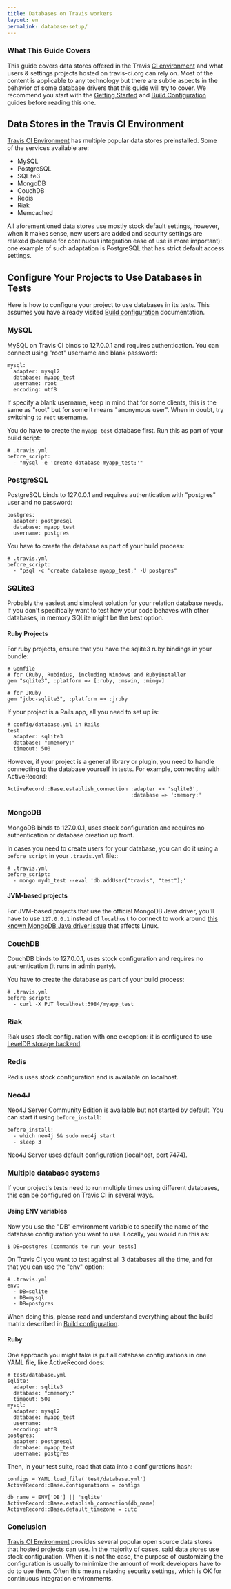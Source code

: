 ```yaml
---
title: Databases on Travis workers
layout: en
permalink: database-setup/
---
```


### What This Guide Covers

This guide covers data stores offered in the Travis [CI environment](/docs/user/ci-environment/) and what users & settings projects hosted on travis-ci.org can rely on. Most of the content is applicable to any technology but there are subtle aspects in the behavior of some database drivers that this guide will try to cover. We recommend you start with the [Getting Started](/docs/user/getting-started/) and [Build Configuration](/docs/user/build-configuration/) guides before reading this one.

## Data Stores in the Travis CI Environment

[Travis CI Environment](/docs/user/ci-environment/) has multiple popular data stores preinstalled. Some of the services available are:

* MySQL
* PostgreSQL
* SQLite3
* MongoDB
* CouchDB
* Redis
* Riak
* Memcached

All aforementioned data stores use mostly stock default settings, however, when it makes sense, new users are added and security settings are relaxed (because for continuous integration ease of use is more important): one example of such adaptation is PostgreSQL that has strict default access settings.

## Configure Your Projects to Use Databases in Tests

Here is how to configure your project to use databases in its tests. This assumes you have already visited [Build configuration](/docs/user/build-configuration/) documentation.

### MySQL

MySQL on Travis CI binds to 127.0.0.1 and requires authentication. You can connect using "root" username and blank password:

    mysql:
      adapter: mysql2
      database: myapp_test
      username: root
      encoding: utf8

If specify a blank username, keep in mind that for some clients, this is the same as "root" but for some it means "anonymous user". When in doubt,
try switching to `root` username.

You do have to create the `myapp_test` database first. Run this as part of your build script:

    # .travis.yml
    before_script:
      - "mysql -e 'create database myapp_test;'"

### PostgreSQL

PostgreSQL binds to 127.0.0.1 and requires authentication with "postgres" user and no password:

    postgres:
      adapter: postgresql
      database: myapp_test
      username: postgres

You have to create the database as part of your build process:

    # .travis.yml
    before_script:
      - "psql -c 'create database myapp_test;' -U postgres"

### SQLite3

Probably the easiest and simplest solution for your relation database needs. If you don't specifically want to test how your code behaves with other databases, in memory SQLite might be the best option.

#### Ruby Projects

For ruby projects, ensure that you have the sqlite3 ruby bindings in your bundle:

    # Gemfile
    # for CRuby, Rubinius, including Windows and RubyInstaller
    gem "sqlite3", :platform => [:ruby, :mswin, :mingw]

    # for JRuby
    gem "jdbc-sqlite3", :platform => :jruby


If your project is a Rails app, all you need to set up is:

    # config/database.yml in Rails
    test:
      adapter: sqlite3
      database: ":memory:"
      timeout: 500

However, if your project is a general library or plugin, you need to handle connecting to the database yourself in tests. For example, connecting with ActiveRecord:

    ActiveRecord::Base.establish_connection :adapter => 'sqlite3',
                                            :database => ':memory:'

### MongoDB

MongoDB binds to 127.0.0.1, uses stock configuration and requires no authentication or database creation up front.

In cases you need to create users for your database, you can do it using a `before_script` in your `.travis.yml` file::

    # .travis.yml
    before_script:
      - mongo mydb_test --eval 'db.addUser("travis", "test");'

#### JVM-based projects

For JVM-based projects that use the official MongoDB Java driver, you'll have to use `127.0.0.1` instead of `localhost` to connect to work around [this known MongoDB Java driver issue](https://jira.mongodb.org/browse/JAVA-249) that affects Linux.

### CouchDB

CouchDB binds to 127.0.0.1, uses stock configuration and requires no authentication (it runs in admin party).

You have to create the database as part of your build process:

    # .travis.yml
    before_script:
      - curl -X PUT localhost:5984/myapp_test

### Riak

Riak uses stock configuration with one exception: it is configured to use [LevelDB storage backend](http://wiki.basho.com/LevelDB.html).

### Redis

Redis uses stock configuration and is available on localhost.

### Neo4J

Neo4J Server Community Edition is available but not started by default. You can start it using `before_install`:

    before_install:
      - which neo4j && sudo neo4j start
      - sleep 3

Neo4J Server uses default configuration (localhost, port 7474).


### Multiple database systems

If your project's tests need to run multiple times using different databases, this can be configured on Travis CI in several ways.

#### Using ENV variables

Now you use the "DB" environment variable to specify the name of the database configuration you want to use. Locally, you would run this as:

    $ DB=postgres [commands to run your tests]

On Travis CI you want to test against all 3 databases all the time, and for that you can use the "env" option:

    # .travis.yml
    env:
      - DB=sqlite
      - DB=mysql
      - DB=postgres

When doing this, please read and understand everything about the build matrix described in [Build configuration](/docs/user/build-configuration/).

#### Ruby

One approach you might take is put all database configurations in one YAML file, like ActiveRecord does:

    # test/database.yml
    sqlite:
      adapter: sqlite3
      database: ":memory:"
      timeout: 500
    mysql:
      adapter: mysql2
      database: myapp_test
      username:
      encoding: utf8
    postgres:
      adapter: postgresql
      database: myapp_test
      username: postgres

Then, in your test suite, read that data into a configurations hash:

    configs = YAML.load_file('test/database.yml')
    ActiveRecord::Base.configurations = configs

    db_name = ENV['DB'] || 'sqlite'
    ActiveRecord::Base.establish_connection(db_name)
    ActiveRecord::Base.default_timezone = :utc


### Conclusion

[Travis CI Environment](/docs/user/ci-environment/) provides several popular open source data stores that hosted projects can use. In the majority of cases, said data stores use stock configuration. When it is not the case, the purpose of customizing the configuration is usually to minimize the amount of work developers have to do to use them. Often this means relaxing security settings, which is OK for continuous integration environments.
